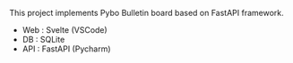 This project implements Pybo Bulletin board based on FastAPI framework.
- Web : Svelte (VSCode)
- DB : SQLite
- API : FastAPI (Pycharm)
